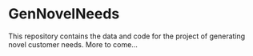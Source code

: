 # GenNovelNeeds
This repository contains the data and code for the project of generating novel customer needs.
More to come...
